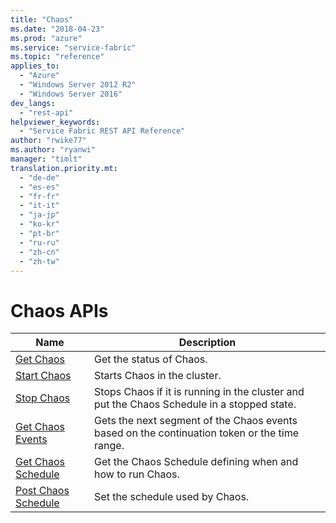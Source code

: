 ```yaml
---
title: "Chaos"
ms.date: "2018-04-23"
ms.prod: "azure"
ms.service: "service-fabric"
ms.topic: "reference"
applies_to: 
  - "Azure"
  - "Windows Server 2012 R2"
  - "Windows Server 2016"
dev_langs: 
  - "rest-api"
helpviewer_keywords: 
  - "Service Fabric REST API Reference"
author: "rwike77"
ms.author: "ryanwi"
manager: "timlt"
translation.priority.mt: 
  - "de-de"
  - "es-es"
  - "fr-fr"
  - "it-it"
  - "ja-jp"
  - "ko-kr"
  - "pt-br"
  - "ru-ru"
  - "zh-cn"
  - "zh-tw"
---
```

# Chaos APIs

| Name | Description |
| --- | --- |
| [Get Chaos](sfclient-v62-api-getchaos.md) | Get the status of Chaos.<br/> |
| [Start Chaos](sfclient-v62-api-startchaos.md) | Starts Chaos in the cluster.<br/> |
| [Stop Chaos](sfclient-v62-api-stopchaos.md) | Stops Chaos if it is running in the cluster and put the Chaos Schedule in a stopped state.<br/> |
| [Get Chaos Events](sfclient-v62-api-getchaosevents.md) | Gets the next segment of the Chaos events based on the continuation token or the time range.<br/> |
| [Get Chaos Schedule](sfclient-v62-api-getchaosschedule.md) | Get the Chaos Schedule defining when and how to run Chaos.<br/> |
| [Post Chaos Schedule](sfclient-v62-api-postchaosschedule.md) | Set the schedule used by Chaos.<br/> |

